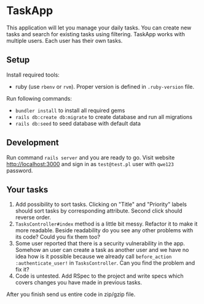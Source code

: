 # TaskApp

This application will let you manage your daily tasks. You can create new tasks and search for existing tasks using filtering.
TaskApp works with multiple users. Each user has their own tasks.

## Setup

Install required tools:
* ruby (use `rbenv` or `rvm`). Proper version is defined in `.ruby-version` file.

Run following commands:
* `bundler install` to install all required gems
* `rails db:create db:migrate` to create database and run all migrations
* `rails db:seed` to seed database with default data

## Development

Run command `rails server` and you are ready to go.
Visit website [http://localhost:3000](http://localhost:3000) and sign in as `test@test.pl` user with `qwe123` password.

## Your tasks

1. Add possibility to sort tasks. Clicking on "Title" and "Priority" labels should sort tasks by corresponding attribute. Second click should reverse order.
2. `TasksController#index` method is a little bit messy. Refactor it to make it more readable. Beside readability do you see any other problems with its code? Could you fix them too?
3. Some user reported that there is a security vulnerability in the app. Somehow an user can create a task as another user and we have no idea how is it possible because we already call `before_action :authenticate_user!` in `TasksController`. Can you find the problem and fix it?
4. Code is untested. Add RSpec to the project and write specs which covers changes you have made in previous tasks.

After you finish send us entire code in zip/gzip file.
